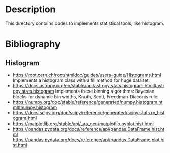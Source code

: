 # Description

This directory contains codes to implements statistical tools, like histogram.

# Bibliography

## Histogram

* https://root.cern.ch/root/htmldoc/guides/users-guide/Histograms.html
  Implements a histogram class with a fill method for huge dataset.
* https://docs.astropy.org/en/stable/api/astropy.stats.histogram.html#astropy.stats.histogram
  Implements these binning algorithms: Bayesian blocks for dynamic bin widths, Knuth, Scott, Freedman-Diaconis rule.
* https://numpy.org/doc/stable/reference/generated/numpy.histogram.html#numpy.histogram
* https://docs.scipy.org/doc/scipy/reference/generated/scipy.stats.rv_histogram.html
* https://matplotlib.org/stable/api/_as_gen/matplotlib.pyplot.hist.html
* https://pandas.pydata.org/docs/reference/api/pandas.DataFrame.hist.html
  https://pandas.pydata.org/docs/reference/api/pandas.DataFrame.plot.hist.html
